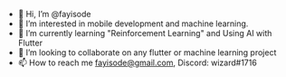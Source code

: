 - 👋 Hi, I’m @fayisode
- 👀 I’m interested in mobile development and machine learning. 
- 🌱 I’m currently learning "Reinforcement Learning" and Using AI with Flutter
- 💞️ I’m looking to collaborate on any flutter or machine learning project
- 📫 How to reach me fayisode@gmail.com, Discord: wizard#1716

<!---
fayisode/fayisode is a ✨ special ✨ repository because its `README.md` (this file) appears on your GitHub profile.
You can click the Preview link to take a look at your changes.
--->
